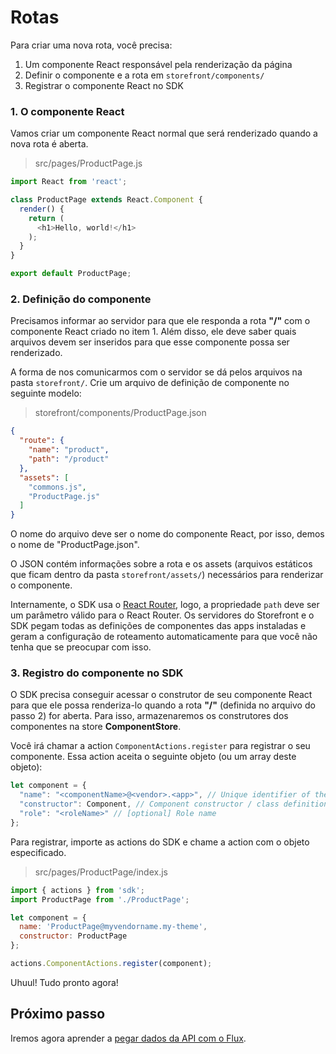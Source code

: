 # Rotas

Para criar uma nova rota, você precisa:
1. Um componente React responsável pela renderização da página
2. Definir o componente e a rota em `storefront/components/`
3. Registrar o componente React no SDK

### 1. O componente React

Vamos criar um componente React normal que será renderizado quando a nova rota é aberta.

> src/pages/ProductPage.js

```js
import React from 'react';

class ProductPage extends React.Component {
  render() {
    return (
      <h1>Hello, world!</h1>
    );
  }
}

export default ProductPage;
```

### 2. Definição do componente

Precisamos informar ao servidor para que ele responda a rota **"/"** com o componente React criado no item 1. Além disso, ele deve saber quais arquivos devem ser inseridos para que esse componente possa ser renderizado.

A forma de nos comunicarmos com o servidor se dá pelos arquivos na pasta `storefront/`. Crie um arquivo de definição de componente no seguinte modelo:

> storefront/components/ProductPage.json

```json
{
  "route": {
    "name": "product",
    "path": "/product"
  },
  "assets": [
    "commons.js",
    "ProductPage.js"
  ]
}
```

O nome do arquivo deve ser o nome do componente React, por isso, demos o nome de "ProductPage.json".

O JSON contém informações sobre a rota e os assets (arquivos estáticos que ficam dentro da pasta `storefront/assets/`) necessários para renderizar o componente.

Internamente, o SDK usa o [React Router](http://rackt.github.io/react-router/), logo, a propriedade `path` deve ser um parâmetro válido para o React Router. Os servidores do Storefront e o SDK pegam todas as definições de componentes das apps instaladas e geram a configuração de roteamento automaticamente para que você não tenha que se preocupar com isso.

### 3. Registro do componente no SDK

O SDK precisa conseguir acessar o construtor de seu componente React para que ele possa renderiza-lo quando a rota **"/"** (definida no arquivo do passo 2) for aberta. Para isso, armazenaremos os construtores dos componentes na store **ComponentStore**.

Você irá chamar a action `ComponentActions.register` para registrar o seu componente. Essa action aceita o seguinte objeto (ou um array deste objeto):

```js
let component = {
  "name": "<componentName>@<vendor>.<app>", // Unique identifier of the component with the suffix '@<vendor>.<app>'
  "constructor": Component, // Component constructor / class definition
  "role": "<roleName>" // [optional] Role name
};
```

Para registrar, importe as actions do SDK e chame a action com o objeto especificado.

> src/pages/ProductPage/index.js

```js
import { actions } from 'sdk';
import ProductPage from './ProductPage';

let component = {
  name: 'ProductPage@myvendorname.my-theme',
  constructor: ProductPage
};

actions.ComponentActions.register(component);
```

Uhuul! Tudo pronto agora!

## Próximo passo
Iremos agora aprender a [pegar dados da API com o Flux](dados-e-flux.md).
